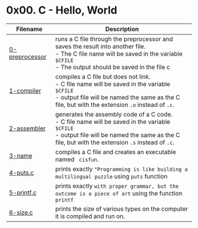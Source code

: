# 0x00. C - Hello, World

| Filename | Description |
| -------- | ----------- |
| [0-preprocessor](0-preprocessor) | runs a C file through the preprocessor and saves the result into another file. <br> - The C file name will be saved in the variable `$CFILE` <br> - The output should be saved in the file c |
| [1-compiler](1-compiler) | compiles a C file but does not link. <br> - C file name will be saved in the variable `$CFILE` <br> - output file will be named the same as the C file, but with the extension `.o` instead of `.c`.|
| [2-assembler](2-assembler) | generates the assembly code of a C code. <br> - C file name will be saved in the variable `$CFILE` <br> - output file will be named the same as the C file, but with the extension `.s` instead of `.c`. | 
| [3-name](3-name) | compiles a C file and creates an executable named ` cisfun`. | 
| [4-puts.c](4-puts.c) | prints exactly `"Programming is like building a multilingual puzzle` using `puts` function |
| [5-printf.c](5-printf.c) | prints exactly `with proper grammar, but the outcome is a piece of art` using the function `printf` | 
| [6-size.c](6-size.c) | prints the size of various types on the computer it is compiled and run on. | 
